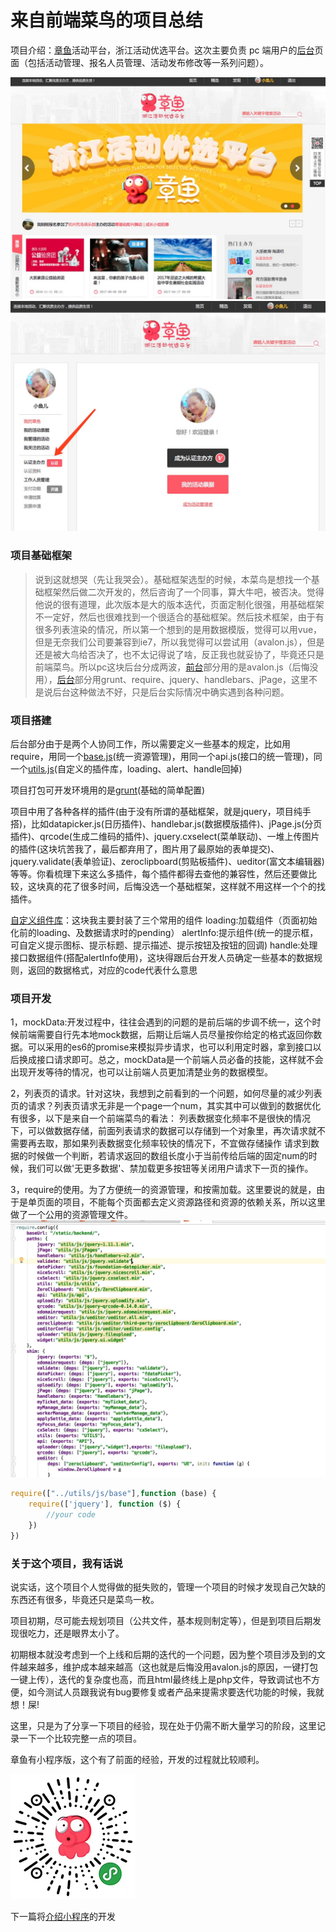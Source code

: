 来自前端菜鸟的项目总结
===========================
项目介绍：[章鱼](http://hd.zj.qq.com/)活动平台，浙江活动优选平台。这次主要负责 pc 端用户的[后台](http://hd.zj.qq.com/user/my-home.html)页面（包括活动管理、报名人员管理、活动发布修改等一系列问题）。

![zhangyu](readme-images/1.png "zhangyu")
![backend](readme-images/2.png "backend")


### 项目基础框架
>说到这就想哭（先让我哭会）。基础框架选型的时候，本菜鸟是想找一个基础框架然后做二次开发的，然后咨询了一个同事，算大牛吧，被否决。觉得他说的很有道理，此次版本是大的版本迭代，页面定制化很强，用基础框架不一定好，然后也很难找到一个很适合的基础框架。然后技术框架，由于有很多列表渲染的情况，所以第一个想到的是用数据模版，觉得可以用vue，但是无奈我们公司要兼容到ie7，所以我觉得可以尝试用（avalon.js），但是还是被大鸟给否决了，也不太记得说了啥，反正我也就妥协了，毕竟还只是前端菜鸟。所以pc这块后台分成两波，[前台](http://hd.zj.qq.com/)部分用的是avalon.js（后悔没用），[后台](http://hd.zj.qq.com/user/my-home.html)部分用grunt、require、jquery、handlebars、jPage，这里不是说后台这种做法不好，只是后台实际情况中确实遇到各种问题。



### 项目搭建


后台部分由于是两个人协同工作，所以需要定义一些基本的规定，比如用require，用同一个[base.js](/static/backend/utils/js/base.js)(统一资源管理)，用同一个api.js(接口的统一管理)，同一个[utils.js](/static/backend/utils/js/utils.js)(自定义的插件库，loading、alert、handle回掉)

项目打包可开发环境用的是[grunt](https://github.com/yuwanli/grunt-config)(基础的简单配置)

项目中用了各种各样的插件(由于没有所谓的基础框架，就是jquery，项目纯手搭)，比如datapicker.js(日历插件)、handlebar.js(数据模版插件)、jPage.js(分页插件)、qrcode(生成二维码的插件)、jquery.cxselect(菜单联动)、一堆上传图片的插件(这块坑苦我了，最后都弃用了，图片用了最原始的表单提交)、jquery.validate(表单验证)、zeroclipboard(剪贴板插件)、ueditor(富文本编辑器)等等。你看梳理下来这么多插件，每个插件都得去查他的兼容性，然后还要做比较，这块真的花了很多时间，后悔没选一个基础框架，这样就不用这样一个个的找插件。

[自定义组件库](/static/backend/utils/js/utils.js)：这块我主要封装了三个常用的组件
    loading:加载组件（页面初始化前的loading、及数据请求时的pending）
    alertInfo:提示组件(统一的提示框，可自定义提示图标、提示标题、提示描述、提示按钮及按钮的回调)
    handle:处理接口数据组件(搭配alertInfo使用)，这块得跟后台开发人员确定一些基本的数据规则，返回的数据格式，对应的code代表什么意思


### 项目开发


1，mockData:开发过程中，往往会遇到的问题的是前后端的步调不统一，这个时候前端需要自行先本地mock数据，后期让后端人员尽量按你给定的格式返回你数据。可以采用的es6的promise来模拟异步请求，也可以利用定时器，拿到接口以后换成接口请求即可。总之，mockData是一个前端人员必备的技能，这样就不会出现开发等待的情况，也可以让前端人员更加清楚业务的数据模型。

2，列表页的请求。针对这块，我想到之前看到的一个问题，如何尽量的减少列表页的请求？列表页请求无非是一个page一个num，其实其中可以做到的数据优化有很多，以下是来自一个前端菜鸟的看法：
    列表数据变化频率不是很快的情况下，可以做数据存储，前面列表请求的数据可以存储到一个对象里，再次请求就不需要再去取，那如果列表数据变化频率较快的情况下，不宜做存储操作
    请求到数据的时候做一个判断，若请求返回的数组长度小于当前传给后端的固定num的时候，我们可以做'无更多数据'、禁加载更多按钮等关闭用户请求下一页的操作。

3，require的使用。为了方便统一的资源管理，和按需加载。这里要说的就是，由于是单页面的项目，不能每个页面都去定义资源路径和资源的依赖关系，所以这里做了一个公用的资源管理文件。
![base](readme-images/3.png "base")

```javascript
require(["../utils/js/base"],function (base) {
    require(['jquery'], function ($) {
        //your code
    })
})
```

### 关于这个项目，我有话说

说实话，这个项目个人觉得做的挺失败的，管理一个项目的时候才发现自己欠缺的东西还有很多，毕竟还只是菜鸟一枚。

项目初期，尽可能去规划项目（公共文件，基本规则制定等），但是到项目后期发现很吃力，还是眼界太小了。

初期根本就没考虑到一个上线和后期的迭代的一个问题，因为整个项目涉及到的文件越来越多，维护成本越来越高（这也就是后悔没用avalon.js的原因，一键打包一键上传），迭代的复杂度也高，而且html最终线上是php文件，导致调试也不方便，如今测试人员跟我说有bug要修复或者产品来提需求要迭代功能的时候，我就想！屎!

这里，只是为了分享一下项目的经验，现在处于仍需不断大量学习的阶段，这里记录一下一个比较完整一点的项目。

章鱼有小程序版，这个有了前面的经验，开发的过程就比较顺利。

![wxapp](readme-images/4.jpeg "wxapp")

下一篇将[介绍小程序](https://github.com/yuwanli/octopus-wxapp/blob/master/README.md)的开发







